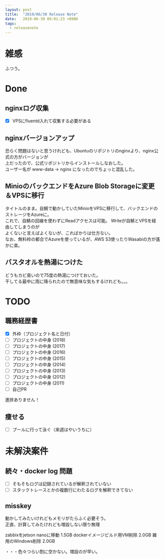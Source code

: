 ```yaml
---
layout: post
title:  "2019/06/30 Release Note"
date:   2019-06-30 09:01:23 +0900
tags:
  - releasenote
---
```

# 雑感

ふつう。

# Done

## nginxログ収集

- [x] VPSにfluentd入れて収集する必要がある

## nginxバージョンアップ

恐らく問題はないと思うけれども、Ubuntuのリポジトリのnginxより、nginx公式の方がバージョンが  
上だったので、公式リポジトリからインストールしなおした。  
ユーザー名が www-data -> nginx になったのでちょっと混乱した。

## MinioのバックエンドをAzure Blob Storageに変更＆VPSに移行

タイトルのまま。自鯖で動かしていたMinioをVPSに移行して、バックエンドのストレージをAzureに。  
これで、自鯖の回線を使わずにReadアクセスは可能。 Writeが自鯖とVPSを経由してしまうのが  
よくないと言えばよくないが、こればかりは仕方ない。  
なお、無料枠の都合でAzureを使っているが、AWS S3使ったりWasabiの方が遙かに楽。

## バスタオルを熱湯につけた

どうもカビ臭いので75度の熱湯につけておいた。  
干してる最中に雨に降られたので無意味な気もするけれども。。。

# TODO 

## 職務経歴書

- [x] 外枠（プロジェクト名と日付）
- [ ] プロジェクトの中身 (2018)
- [ ] プロジェクトの中身 (2017)
- [ ] プロジェクトの中身 (2016)
- [ ] プロジェクトの中身 (2015)
- [ ] プロジェクトの中身 (2014)
- [ ] プロジェクトの中身 (2013)
- [ ] プロジェクトの中身 (2012)
- [ ] プロジェクトの中身 (2011)
- [ ] 自己PR

進捗ありません！

## 痩せる

- [ ] プールに行って泳ぐ（来週はやいうちに）

# 未解決案件

## 続々・docker log 問題

- [ ] そもそもログは記録されているが解釈されていない
- [ ] スタックトレースとかの複数行にわたるログを解釈できてない

## misskey

動かしてみたいけれどもメモリがたらふく必要そう。  
正直、計算してみたけれども増設しない限り無理

zabbixをjetson nanoに移動    1.5GB
dockerイメージビルド用VM削除   2.0GB
雑用のWindows削除            2.0GB

・・・色々つらい割に空かない。増設のが早い。

